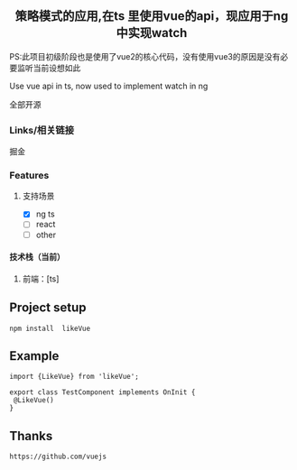 <h2 align="center">
策略模式的应用,在ts 里使用vue的api，现应用于ng 中实现watch
</h2>
<p>
   PS:此项目初级阶段也是使用了vue2的核心代码，没有使用vue3的原因是没有必要监听当前设想如此
</p>
<p>
Use vue api in ts, now used to implement watch in ng
</p>
<p>
全部开源
</p>

### Links/相关链接

掘金 

### Features

1. 支持场景

   - [x] ng ts
   - [ ] react
   - [ ] other

#### 技术栈（当前）

1. 前端：[ts]

## Project setup

```
npm install  likeVue 
```

##  Example

```
import {LikeVue} from 'likeVue'; 

export class TestComponent implements OnInit {
 @LikeVue()
}
```
## Thanks
```
https://github.com/vuejs

```